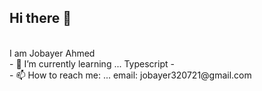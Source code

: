 ## Hi there 👋
<br/>
I am Jobayer Ahmed
<br/>
- 🌱 I’m currently learning ... Typescript
- <br/>
- 📫 How to reach me: ... email: jobayer320721@gmail.com
<!--
**ahmed-jobayer/ahmed-jobayer** is a ✨ _special_ ✨ repository because its `README.md` (this file) appears on your GitHub profile.

Here are some ideas to get you started:

- 🔭 I’m currently working on ...
- 🌱 I’m currently learning ...
- 👯 I’m looking to collaborate on ...
- 🤔 I’m looking for help with ...
- 💬 Ask me about ...
- 📫 How to reach me: ...
- 😄 Pronouns: ...
- ⚡ Fun fact: ...
-->
